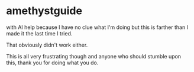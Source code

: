 # amethystguide
with AI help because I have no clue what I'm doing but this is farther than I made it the last time I tried.

That obviously didn't work either.

This is all very frustrating though and anyone who should stumble upon this, thank you for doing what you do.
